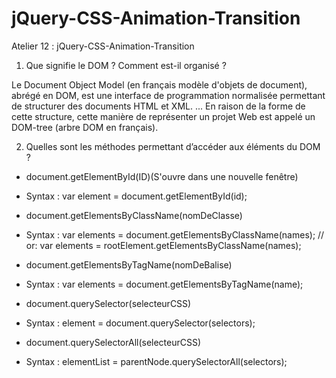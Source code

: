 # jQuery-CSS-Animation-Transition
Atelier 12 : jQuery-CSS-Animation-Transition
1. Que signifie le DOM ? Comment est-il organisé ?

Le Document Object Model (en français modèle d'objets de document), abrégé en DOM, est une interface de programmation normalisée permettant de structurer des documents HTML et XML. ... En raison de la forme de cette structure, cette manière de représenter un projet Web est appelé un DOM-tree (arbre DOM en français).

2. Quelles sont les méthodes permettant d’accéder aux éléments du DOM ?

- document.getElementById(ID)(S'ouvre dans une nouvelle fenêtre)
- Syntax : 
var element = document.getElementById(id);

- document.getElementsByClassName(nomDeClasse)
- Syntax : 
var elements = document.getElementsByClassName(names); // or:
var elements = rootElement.getElementsByClassName(names);

- document.getElementsByTagName(nomDeBalise)
- Syntax : 
var elements = document.getElementsByTagName(name);

- document.querySelector(selecteurCSS)
- Syntax : 
element = document.querySelector(selectors);

- document.querySelectorAll(selecteurCSS)
- Syntax : 
elementList = parentNode.querySelectorAll(selectors);
